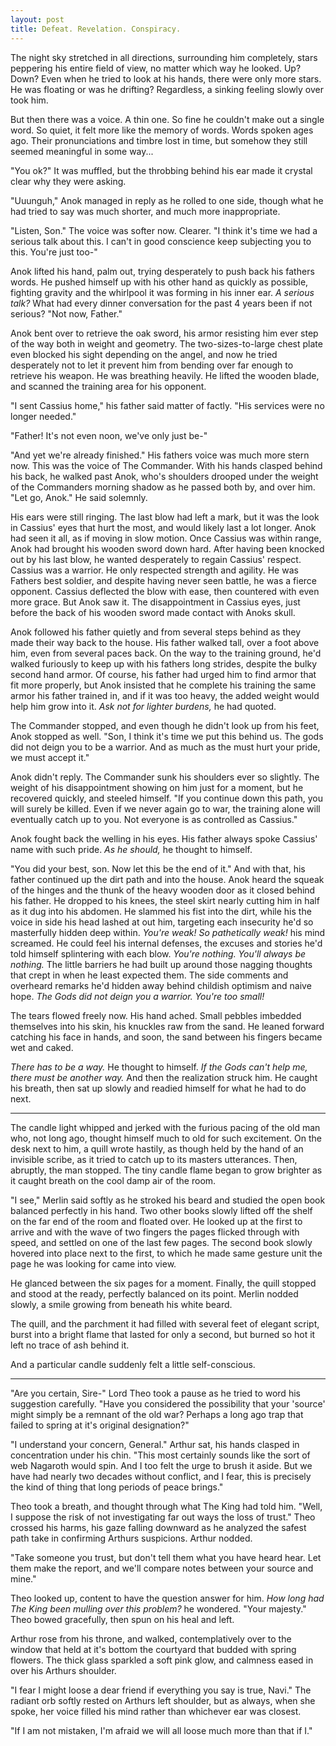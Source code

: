 ```yaml
---
layout: post
title: Defeat. Revelation. Conspiracy.
---
```


The night sky stretched in all directions, surrounding him completely, stars peppering his entire field of view, no matter which way he looked. Up? Down? Even when he tried to look at his hands, there were only more stars. He was floating or was he drifting? Regardless, a sinking feeling slowly over took him. 

But then there was a voice. A thin one. So fine he couldn't make out a single word. So quiet, it felt more like the memory of words. Words spoken ages ago. Their pronunciations and timbre lost in time, but somehow they still seemed meaningful in some way...

"You ok?" It was muffled, but the throbbing behind his ear made it crystal clear why they were asking.

"Uuunguh," Anok managed in reply as he rolled to one side, though what he had tried to say was much shorter, and much more inappropriate. 

"Listen, Son." The voice was softer now. Clearer. "I think it's time we had a serious talk about this. I can't in good conscience keep subjecting you to this. You're just too-" 

Anok lifted his hand, palm out, trying desperately to push back his fathers words. He pushed himself up with his other hand as quickly as possible, fighting gravity and the whirlpool it was forming in his inner ear. *A serious talk?* What had every dinner conversation for the past 4 years been if not serious? "Not now, Father."

Anok bent over to retrieve the oak sword, his armor resisting him ever step of the way both in weight and geometry. The two-sizes-to-large chest plate even blocked his sight depending on the angel, and now he tried desperately not to let it prevent him from bending over far enough to retrieve his weapon. He was breathing heavily. He lifted the wooden blade, and scanned the training area for his opponent.

"I sent Cassius home," his father said matter of factly. "His services were no longer needed."

"Father! It's not even noon, we've only just be-" 

"And yet we're already finished." His fathers voice was much more stern now. This was the voice of The Commander. With his hands clasped behind his back, he walked past Anok, who's shoulders drooped under the weight of the Commanders morning shadow as he passed both by, and over him. "Let go, Anok." He said solemnly.

His ears were still ringing. The last blow had left a mark, but it was the look in Cassius' eyes that hurt the most, and would likely last a lot longer. Anok had seen it all, as if moving in slow motion. Once Cassius was within range, Anok had brought his wooden sword down hard. After having been knocked out by his last blow, he wanted desperately to regain Cassius' respect. Cassius was a warrior. He only respected strength and agility. He was Fathers best soldier, and despite having never seen battle, he was a fierce opponent. Cassius deflected the blow with ease, then countered with even more grace. But Anok saw it. The disappointment in Cassius eyes, just before the back of his wooden sword made contact with Anoks skull. 

Anok followed his father quietly and from several steps behind as they made their way back to the house. His father walked tall, over a foot above him, even from several paces back. On the way to the training ground, he'd walked furiously to keep up with his fathers long strides, despite the bulky second hand armor. Of course, his father had urged him to find armor that fit more properly, but Anok insisted that he complete his training the same armor his father trained in, and if it was too heavy, the added weight would help him grow into it. *Ask not for lighter burdens,* he had quoted. 

The Commander stopped, and even though he didn't look up from his feet, Anok stopped as well. "Son, I think it's time we put this behind us. The gods did not deign you to be a warrior. And as much as the must hurt your pride, we must accept it."

Anok didn't reply. The Commander sunk his shoulders ever so slightly. The weight of his disappointment showing on him just for a moment, but he recovered quickly, and steeled himself. "If you continue down this path, you will surely be killed. Even if we never again go to war, the training alone will eventually catch up to you. Not everyone is as controlled as Cassius." 

Anok fought back the welling in his eyes. His father always spoke Cassius' name with such pride. *As he should,* he thought to himself.

"You did your best, son. Now let this be the end of it." And with that, his father continued up the dirt path and into the house. Anok heard the squeak of the hinges and the thunk of the heavy wooden door as it closed behind his father. He dropped to his knees, the steel skirt nearly cutting him in half as it dug into his abdomen. He slammed his fist into the dirt, while his the voice in side his head lashed at out him, targeting each insecurity he'd so masterfully hidden deep within. *You're weak! So pathetically weak!* his mind screamed. He could feel his internal defenses, the excuses and stories he'd told himself splintering with each blow. *You're nothing. You'll always be nothing.* The little barriers he had built up around those nagging thoughts that crept in when he least expected them.  The side comments and overheard remarks he'd hidden away behind childish optimism and naive hope. *The Gods did not deign you a warrior. You're too small!* 

The tears flowed freely now. His hand ached. Small pebbles imbedded themselves into his skin, his knuckles raw from the sand. He leaned forward catching his face in hands, and soon, the sand between his fingers became wet and caked.

*There has to be a way.* He thought to himself. *If the Gods can't help me, there must be another way.* And then the realization struck him. He caught his breath, then sat up slowly and readied himself for what he had to do next.

---
The candle light whipped and jerked with the furious pacing of the old man who, not long ago, thought himself much to old for such excitement. On the desk next to him, a quill wrote hastily, as though held by the hand of an invisible scribe, as it tried to catch up to its masters utterances. Then, abruptly, the man stopped. The tiny candle flame began to grow brighter as it caught breath on the cool damp air of the room.

"I see," Merlin said softly as he stroked his beard and studied the open book balanced perfectly in his hand. Two other books slowly lifted off the shelf on the far end of the room and floated over. He looked up at the first to arrive and with the wave of two fingers the pages flicked through with speed, and settled on one of the last few pages. The second book slowly hovered into place next to the first, to which he made same gesture unit the page he was looking for came into view.

He glanced between the six pages for a moment. Finally, the quill stopped and stood at the ready, perfectly balanced on its point. Merlin nodded slowly, a smile growing from beneath his white beard. 

The quill, and the parchment it had filled with several feet of elegant script, burst into a bright flame that lasted for only a second, but burned so hot it left no trace of ash behind it.

And a particular candle suddenly felt a little self-conscious.

---

"Are you certain, Sire-" Lord Theo took a pause as he tried to word his suggestion carefully. "Have you considered the possibility that your 'source' might simply be a remnant of the old war? Perhaps a long ago trap that failed to spring at it's original designation?"

"I understand your concern, General." Arthur sat, his hands clasped in concentration under his chin. "This most certainly sounds  like the sort of web Nagaroth would spin. And I too felt the urge to brush it aside. But we have had nearly two decades without conflict, and I fear, this is precisely the kind of thing that long periods of peace brings."

Theo took a breath, and thought through what The King had told him. "Well, I suppose the risk of not investigating far out ways the loss of trust." Theo crossed his harms, his gaze falling downward as he analyzed the safest path take in confirming Arthurs suspicions. Arthur nodded. 

"Take someone you trust, but don't tell them what you have heard hear. Let them make the report, and we'll compare notes between your source and mine."

Theo looked up, content to have the question answer for him. *How long had The King been mulling over this problem?* he wondered. "Your majesty." Theo bowed gracefully, then spun on his heal and left.

Arthur rose from his throne, and walked, contemplatively over to  the window that held at it's bottom the courtyard that budded with spring flowers. The thick glass sparkled a soft pink glow, and calmness eased in over his Arthurs shoulder.

"I fear I might loose a dear friend if everything you say is true, Navi." The radiant orb softly rested on Arthurs left shoulder, but as always, when she spoke, her voice filled his mind rather than whichever ear was closest.

"If I am not mistaken, I'm afraid we will all loose much more than that if I."






